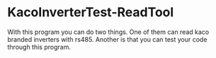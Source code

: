 # KacoInverterTest-ReadTool

With this program you can do two things. One of them can read kaco branded inverters with rs485. 
Another is that you can test your code through this program.



